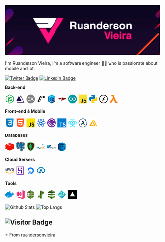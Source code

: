 <img src="https://raw.githubusercontent.com/ruandersonvieira/ruandersonvieira/master/.github/assets/img/banner/banner.png">

I'm Ruanderson Vieira, I'm a software engineer 👨‍💻 who is passionate about mobile and iot. 

[![Twitter Badge](https://img.shields.io/badge/-Twitter-1ca0f1?style=flat-square&labelColor=1ca0f1&logo=twitter&logoColor=white&link=https://twitter.com/ruandersonmira)](https://twitter.com/ruandersonmira) [![Linkedin Badge](https://img.shields.io/badge/-Linkedin-blue?style=flat-square&logo=Linkedin&logoColor=white&link=https://www.linkedin.com/in/ruandersonvieira/)](https://www.linkedin.com/in/ruandersonvieira/) 

**Back-end**
<p align="left">
  <img height="30" src="https://raw.githubusercontent.com/ruandersonvieira/ruandersonvieira/master/.github/assets/img/icon/back/nodejs.png">
  <img height="30" src="https://raw.githubusercontent.com/ruandersonvieira/ruandersonvieira/master/.github/assets/img/icon/back/adonis.png">
  <img height="30" src="https://raw.githubusercontent.com/ruandersonvieira/ruandersonvieira/master/.github/assets/img/icon/back/express.png">
  <img height="30" src="https://raw.githubusercontent.com/ruandersonvieira/ruandersonvieira/master/.github/assets/img/icon/back/restify.png">
  <img height="30" src="https://raw.githubusercontent.com/ruandersonvieira/ruandersonvieira/master/.github/assets/img/icon/back/sequelize.png">
  <img height="30" src="https://raw.githubusercontent.com/ruandersonvieira/ruandersonvieira/master/.github/assets/img/icon/back/mongoose.png">
  <img height="30" src="https://raw.githubusercontent.com/ruandersonvieira/ruandersonvieira/master/.github/assets/img/icon/back/arduino.png">
  <img height="30" src="https://raw.githubusercontent.com/ruandersonvieira/ruandersonvieira/master/.github/assets/img/icon/back/johnnyfive.png">
  <img height="30" src="https://raw.githubusercontent.com/ruandersonvieira/ruandersonvieira/master/.github/assets/img/icon/back/python.png">
  <img height="30" src="https://raw.githubusercontent.com/ruandersonvieira/ruandersonvieira/master/.github/assets/img/icon/back/socketio.png">
  <img height="30" src="https://raw.githubusercontent.com/ruandersonvieira/ruandersonvieira/master/.github/assets/img/icon/back/lambda.png">
</p>

**Front-end & Mobile**
<p align="left">
  <img height="30" src="https://raw.githubusercontent.com/ruandersonvieira/ruandersonvieira/master/.github/assets/img/icon/front/css.png">
  <img height="30" src="https://raw.githubusercontent.com/ruandersonvieira/ruandersonvieira/master/.github/assets/img/icon/front/html.png">
  <img height="30" src="https://raw.githubusercontent.com/ruandersonvieira/ruandersonvieira/master/.github/assets/img/icon/front/js.png">
  <img height="30" src="https://raw.githubusercontent.com/ruandersonvieira/ruandersonvieira/master/.github/assets/img/icon/front/reactjs.png">
  <img height="30" src="https://raw.githubusercontent.com/ruandersonvieira/ruandersonvieira/master/.github/assets/img/icon/front/gatsby.png">
  <img height="30" src="https://raw.githubusercontent.com/ruandersonvieira/ruandersonvieira/master/.github/assets/img/icon/front/ts.png">
  <img height="30" src="https://raw.githubusercontent.com/ruandersonvieira/ruandersonvieira/master/.github/assets/img/icon/mobile/reactnative.png">
  <img height="30" src="https://raw.githubusercontent.com/ruandersonvieira/ruandersonvieira/master/.github/assets/img/icon/mobile/apollo.png">
  <img height="30" src="https://raw.githubusercontent.com/ruandersonvieira/ruandersonvieira/master/.github/assets/img/icon/mobile/awsamplify.png">
</p>

**Databases**
<p align="left">
  <img height="30" src="https://raw.githubusercontent.com/ruandersonvieira/ruandersonvieira/master/.github/assets/img/icon/db/redis.png">
  <img height="30" src="https://raw.githubusercontent.com/ruandersonvieira/ruandersonvieira/master/.github/assets/img/icon/db/postgresql.png">
  <img height="30" src="https://raw.githubusercontent.com/ruandersonvieira/ruandersonvieira/master/.github/assets/img/icon/db/mongodb.png">
  <img height="30" src="https://raw.githubusercontent.com/ruandersonvieira/ruandersonvieira/master/.github/assets/img/icon/db/mysql.png">
  <img height="30" src="https://raw.githubusercontent.com/ruandersonvieira/ruandersonvieira/master/.github/assets/img/icon/db/sqlite.png">
  <img height="30" src="https://raw.githubusercontent.com/ruandersonvieira/ruandersonvieira/master/.github/assets/img/icon/db/dynamodb.png">
</p>

**Cloud Servers**
<p align="left">
  <img height="30" src="https://raw.githubusercontent.com/ruandersonvieira/ruandersonvieira/master/.github/assets/img/icon/cloud/aws.png">
  <img height="30" src="https://raw.githubusercontent.com/ruandersonvieira/ruandersonvieira/master/.github/assets/img/icon/cloud/heroku.png">
  <img height="30" src="https://raw.githubusercontent.com/ruandersonvieira/ruandersonvieira/master/.github/assets/img/icon/cloud/digitalocean.png">
  <img height="30" src="https://raw.githubusercontent.com/ruandersonvieira/ruandersonvieira/master/.github/assets/img/icon/cloud/absam.png">
</p>

**Tools**
<p align="left">
  <img height="30" src="https://raw.githubusercontent.com/ruandersonvieira/ruandersonvieira/master/.github/assets/img/icon/tools/docker.png">
  <img height="30" src="https://raw.githubusercontent.com/ruandersonvieira/ruandersonvieira/master/.github/assets/img/icon/tools/visualappcenter.png">
  <img height="30" src="https://raw.githubusercontent.com/ruandersonvieira/ruandersonvieira/master/.github/assets/img/icon/tools/awscodebuild.png">
  <img height="30" src="https://raw.githubusercontent.com/ruandersonvieira/ruandersonvieira/master/.github/assets/img/icon/tools/elasticbeanstalk.png">
  <img height="30" src="https://raw.githubusercontent.com/ruandersonvieira/ruandersonvieira/master/.github/assets/img/icon/tools/awscodepipeline.png">
  <img height="30" src="https://raw.githubusercontent.com/ruandersonvieira/ruandersonvieira/master/.github/assets/img/icon/tools/netlify.png">
  <img height="30" src="https://raw.githubusercontent.com/ruandersonvieira/ruandersonvieira/master/.github/assets/img/icon/tools/vercel.png">
</p>

![Github Stats](https://github-readme-stats.vercel.app/api?username=ruandersonvieira&count_private=true&show_icons=true&theme=synthwave)
![Top Langs](https://github-readme-stats.vercel.app/api/top-langs/?username=ruandersonvieira&hide=TeX&layout=compact&theme=synthwave)

![Visitor Badge](https://visitor-badge.laobi.icu/badge?page_id=ruandersonvieira.ruandersonvieira)
---
⭐️ From [ruandersonvieira](https://github.com/ruandersonvieira)
